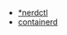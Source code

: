 
- [*nerdctl](https://github.com/containerd/nerdctl)
- [containerd](https://github.com/containerd/containerd/blob/main/docs/getting-started.md)